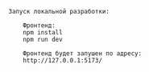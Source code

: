 

    Запуск локальной разработки:

        Фронтенд:
        npm install
        npm run dev
        
        Фронтенд будет запушен по адресу:
        http://127.0.0.1:5173/
